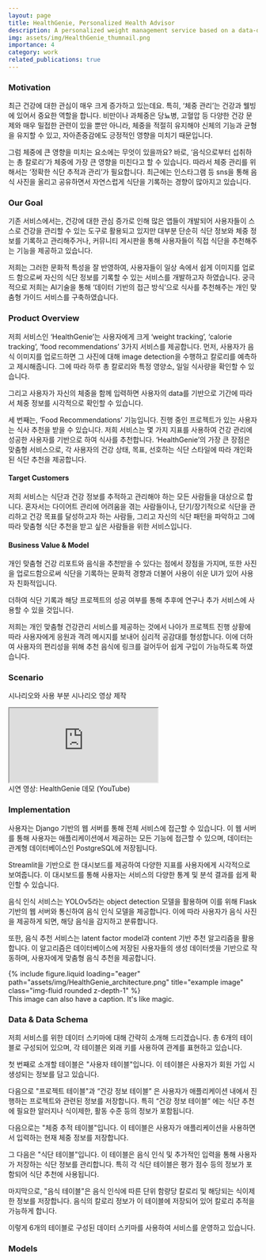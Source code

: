 ```yaml
---
layout: page
title: HealthGenie, Personalized Health Advisor
description: A personalized weight management service based on a data-drived approach 
img: assets/img/HealthGenie_thumnail.png
importance: 4
category: work
related_publications: true
---
```

<!-- thumnail size: 11?? x 605 -->
### Motivation

최근 건강에 대한 관심이 매우 크게 증가하고 있는데요. 특히, ‘체중 관리’는 건강과 웰빙에 있어서 중요한 역할을 합니다. 비만이나 과체중은 당뇨병, 고혈압 등 다양한 건강 문제와 매우 밀접한 관련이 있을 뿐만 아니라, 체중을 적절히 유지해야 신체의 기능과 균형을 유지할 수 있고, 자아존중감에도 긍정적인 영향을 미치기 때문입니다. 

그럼 체중에 큰 영향을 미치는 요소에는 무엇이 있을까요? 바로, ‘음식으로부터 섭취하는 총 칼로리’가 체중에 가장 큰 영향을 미친다고 할 수 있습니다. 따라서 체중 관리를 위해서는 ‘정확한 식단 추적과 관리’가 필요합니다. 최근에는 인스타그램 등 sns을 통해 음식 사진을 올리고 공유하면서 자연스럽게 식단을 기록하는 경향이 많아지고 있습니다. 


### Our Goal
기존 서비스에서는, 건강에 대한 관심 증가로 인해 많은 앱들이 개발되어 사용자들이 스스로 건강을 관리할 수 있는 도구로 활용되고 있지만 대부분 단순히 식단 정보와 체중 정보를 기록하고 관리해주거나, 커뮤니티 게시판을 통해 사용자들이 직접 식단을 추천해주는 기능을 제공하고 있습니다.

저희는 그러한 문화적 특성을 잘 반영하여, 사용자들이 일상 속에서 쉽게 이미지를 업로드 함으로써 자신의 식단 정보를 기록할 수 있는 서비스를 개발하고자 하였습니다. 궁극적으로 저희는 AI기술을 통해 ‘데이터 기반의 접근 방식’으로 식사를 추천해주는 개인 맞춤형 가이드 서비스를 구축하였습니다. 


### Product Overview
저희 서비스인 ‘HealthGenie’는 사용자에게 크게 ‘weight tracking’, ‘calorie tracking’, ‘food recommendations’ 3가지 서비스를 제공합니다. 먼저, 사용자가 음식 이미지를 업로드하면 그 사진에 대해 image detection을 수행하고 칼로리를 예측하고 제시해줍니다. 그에 따라 하루 총 칼로리와 특정 영양소, 일일 식사량을 확인할 수 있습니다. 

그리고 사용자가 자신의 체중을 함께 입력하면 사용자의 data를 기반으로 기간에 따라서 체중 정보를 시각적으로 확인할 수 있습니다. 

세 번째는, ‘Food Recommendations’ 기능입니다. 진행 중인 프로젝트가 있는 사용자는 식사 추천을 받을 수 있습니다. 저희 서비스는 몇 가지 지표를 사용하여 건강 관리에 성공한 사용자를 기반으로 하여 식사를 추천합니다. ‘HealthGenie’의 가장 큰 장점은 맞춤형 서비스으로, 각 사용자의 건강 상태, 목표, 선호하는 식단 스타일에 따라 개인화된 식단 추천을 제공합니다. 

#### Target Customers 
저희 서비스는 식단과 건강 정보를 추적하고 관리해야 하는 모든 사람들을 대상으로 합니다. 혼자서는 다이어트 관리에 어려움을 겪는 사람들이나, 단기/장기적으로 식단을 관리하고 건강 목표를 달성하고자 하는 사람들, 그리고 자신의 식단 패턴을 파악하고 그에 따라 맞춤형 식단 추천을 받고 싶은 사람들을 위한 서비스입니다. 

#### Business Value & Model 
개인 맞춤형 건강 리포트와 음식을 추천받을 수 있다는 점에서 장점을 가지며, 또한 사진을 업로드함으로써 식단을 기록하는 문화적 경향과 더불어 사용이 쉬운 UI가 있어 사용자 친화적입니다. 

더하여 식단 기록과 해당 프로젝트의 성공 여부를 통해 추후에 연구나 추가 서비스에 사용할 수 있을 것입니다. 

저희는 개인 맞춤형 건강관리 서비스를 제공하는 것에서 나아가 프로젝트 진행 상황에 따라 사용자에게 응원과 격려 메시지를 보내어 심리적 공감대를 형성합니다. 이에 더하여 사용자의 편리성을 위해 추천 음식에 링크를 걸어두어 쉽게 구입이 가능하도록 하였습니다. 

### Scenario 

시나리오와 사용 부분 시나리오 영상 제작 

<!-- <div class="responsive-video ratio-4x3">
  {% include video.liquid 
      path="https://youtube.com/embed/pLpjMMiW7dg"
      class="embed-item"
      caption="시연 영상: HealthGenie 사용 예시 (YouTube)"
  %}
</div> -->
<!-- <iframe width="100%" height="560"
  src="https://www.youtube.com/embed/pLpjMMiW7dg" title="Demo"
  frameborder="0" allow="autoplay; clipboard-write; encrypted-media; picture-in-picture; web-share"
  allowfullscreen></iframe> -->

<div class="row justify-content-sm-center">
  <div class="col-sm-10 mt-3 mt-md-0">
    <div class="embed-responsive embed-responsive-16by9">
      <iframe class="embed-responsive-item" 
              src="https://www.youtube.com/embed/pLpjMMiW7dg" 
              allowfullscreen></iframe>
    </div>
  </div>
</div>
<div class="caption">
    시연 영상: HealthGenie 데모 (YouTube)
</div>


### Implementation 

사용자는 Django 기반의 웹 서버를 통해 전체 서비스에 접근할 수 있습니다. 이 웹 서버를 통해 사용자는 애플리케이션에서 제공하는 모든 기능에 접근할 수 있으며, 데이터는 관계형 데이터베이스인 PostgreSQL에 저장됩니다.

Streamlit을 기반으로 한 대시보드를 제공하여 다양한 지표를 사용자에게 시각적으로 보여줍니다. 이 대시보드를 통해 사용자는 서비스의 다양한 통계 및 분석 결과를 쉽게 확인할 수 있습니다.

음식 인식 서비스는 YOLOv5라는 object detection 모델을 활용하며 이를 위해 Flask 기반의 웹 서버와 통신하여 음식 인식 모델을 제공합니다. 이에 따라 사용자가 음식 사진을 제공하게 되면, 해당 음식을 감지하고 분류합니다.

또한, 음식 추천 서비스는 latent factor model과 content 기반 추천 알고리즘을 활용합니다. 이 알고리즘은 데이터베이스에 저장된 사용자들의 생성 데이터셋을 기반으로 작동하며, 사용자에게 맞춤형 음식 추천을 제공합니다.

<div class="row">
    <div class="col-sm mt-3 mt-md-0">
        {% include figure.liquid loading="eager" path="assets/img/HealthGenie_architecture.png" title="example image" class="img-fluid rounded z-depth-1" %}
    </div>
</div>
<div class="caption">
    This image can also have a caption. It's like magic.
</div>

### Data & Data Schema 

저희 서비스를 위한 데이터 스키마에 대해 간략히 소개해 드리겠습니다. 총 6개의 테이블로 구성되어 있으며, 각 테이블은 외래 키를 사용하여 관계를 표현하고 있습니다. 

첫 번째로 소개할 테이블은 "사용자 테이블"입니다. 이 테이블은 사용자가 회원 가입 시 생성되는 정보를 담고 있습니다. 

다음으로  "프로젝트 테이블"과 “건강 정보 테이블” 은 사용자가 애플리케이션 내에서 진행하는 프로젝트와 관련된 정보를 저장합니다. 특히 “건강 정보 테이블” 에는 식단 추천에 필요한 알러지나 식이제한, 활동 수준 등의 정보가 포함됩니다.

다음으로는 "체중 추적 테이블"입니다. 이 테이블은 사용자가 애플리케이션을 사용하면서 입력하는 현재 체중 정보를 저장합니다. 

그 다음은 "식단 테이블"입니다. 이 테이블은 음식 인식 및 추가적인 입력을 통해 사용자가 저장하는 식단 정보를 관리합니다. 특히 각 식단 테이블은 평가 점수 등의 정보가 포함되어 식단 추천에 사용됩니다. 

마지막으로, "음식 테이블"은 음식 인식에 따른 단위 함량당 칼로리 및 해당되는 식이제한 정보를 저장합니다. 음식의 칼로리 정보가 이 테이블에 저장되어 있어 칼로리 추적을 가능하게 합니다.

이렇게 6개의 테이블로 구성된 데이터 스키마를 사용하여 서비스를 운영하고 있습니다.

### Models 

